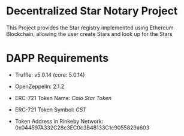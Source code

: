 # Decentralized Star Notary Project

This Project provides the Star registry implemented using Ethereum Blockchain, allowing the user create Stars and look up for the Stars

# DAPP Requirements

- Truffle: v5.0.14 (core: 5.0.14)
- OpenZeppelin: 2.1.2

- ERC-721 Token Name: *Caio Star Token*
- ERC-721 Token Symbol: *CST*
- Token Address in Rinkeby Network: 0x044597A332C28c3EC0c3B48133C1c9055829a603

